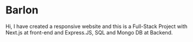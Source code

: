 # Barlon
Hi, I have created a responsive website and this is a Full-Stack Project with Next.js at front-end and Express.JS, SQL and  Mongo DB at Backend.
